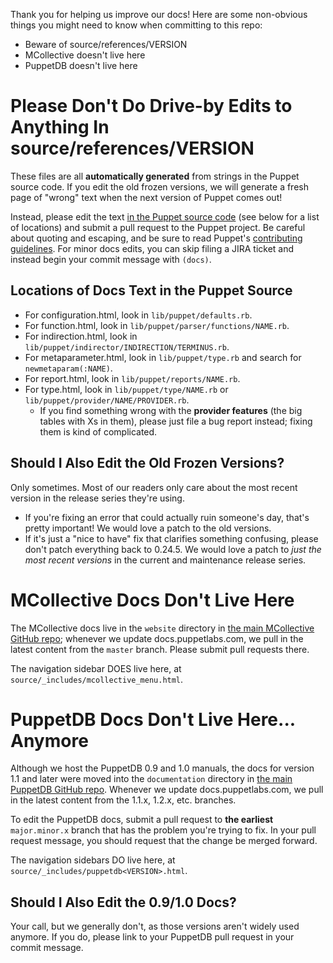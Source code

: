 Thank you for helping us improve our docs! Here are some non-obvious things you might need to know when committing to this repo:

* Beware of source/references/VERSION
* MCollective doesn't live here
* PuppetDB doesn't live here

# Please Don't Do Drive-by Edits to Anything In source/references/VERSION

These files are all **automatically generated** from strings in the Puppet source code. If you edit the old frozen versions, we will generate a fresh page of "wrong" text when the next version of Puppet comes out!

Instead, please edit the text [in the Puppet source code](https://github.com/puppetlabs/puppet) (see below for a list of locations) and submit a pull request to the Puppet project. Be careful about quoting and escaping, and be sure to read Puppet's [contributing guidelines](https://github.com/puppetlabs/puppet/blob/master/CONTRIBUTING.md). For minor docs edits, you can skip filing a JIRA ticket and instead begin your commit message with `(docs)`.

## Locations of Docs Text in the Puppet Source

* For configuration.html, look in `lib/puppet/defaults.rb`.
* For function.html, look in `lib/puppet/parser/functions/NAME.rb`.
* For indirection.html, look in `lib/puppet/indirector/INDIRECTION/TERMINUS.rb`.
* For metaparameter.html, look in `lib/puppet/type.rb` and search for `newmetaparam(:NAME)`.
* For report.html, look in `lib/puppet/reports/NAME.rb`.
* For type.html, look in `lib/puppet/type/NAME.rb` or `lib/puppet/provider/NAME/PROVIDER.rb`.
    * If you find something wrong with the **provider features** (the big tables with Xs in them), please just file a bug report instead; fixing them is kind of complicated.

## Should I Also Edit the Old Frozen Versions?

Only sometimes. Most of our readers only care about the most recent version in the release series they're using.

* If you're fixing an error that could actually ruin someone's day, that's pretty important! We would love a patch to the old versions.
* If it's just a "nice to have" fix that clarifies something confusing, please don't patch everything back to 0.24.5. We would love a patch to _just the most recent versions_ in the current and maintenance release series.

# MCollective Docs Don't Live Here

The MCollective docs live in the `website` directory in [the main MCollective GitHub repo](https://github.com/puppetlabs/marionette-collective); whenever we update docs.puppetlabs.com, we pull in the latest content from the `master` branch. Please submit pull requests there.

The navigation sidebar DOES live here, at `source/_includes/mcollective_menu.html`.

# PuppetDB Docs Don't Live Here... Anymore

Although we host the PuppetDB 0.9 and 1.0 manuals, the docs for version 1.1 and later were moved into the `documentation` directory in [the main PuppetDB GitHub repo](https://github.com/puppetlabs/puppetdb). Whenever we update docs.puppetlabs.com, we pull in the latest content from the 1.1.x, 1.2.x, etc. branches.

To edit the PuppetDB docs, submit a pull request to **the earliest** `major.minor.x` branch that has the problem you're trying to fix. In your pull request message, you should request that the change be merged forward.

The navigation sidebars DO live here, at `source/_includes/puppetdb<VERSION>.html`.

## Should I Also Edit the 0.9/1.0 Docs?

Your call, but we generally don't, as those versions aren't widely used anymore. If you do, please link to your PuppetDB pull request in your commit message.
